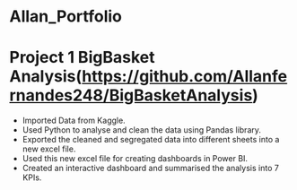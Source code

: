 # Allan_Portfolio

# Project 1 BigBasket Analysis(https://github.com/Allanfernandes248/BigBasketAnalysis)

- Imported Data from Kaggle.
- Used Python to analyse and clean the data using Pandas library.
- Exported the cleaned and segregated data into different sheets into a new excel file.
- Used this new excel file for creating dashboards in Power BI.
- Created an interactive dashboard and summarised the analysis into 7 KPIs.
